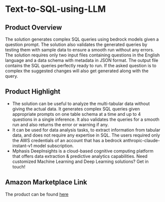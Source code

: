 # Text-to-SQL-using-LLM
## Product Overview

The solution generates complex SQL queries using bedrock models given a question prompt. The solution also validates the generated queries by testing them with sample data to ensure a smooth run without any errors. The solution requires only two input files containing questions in the English language and a data schema with metadata in JSON format. The output file contains the SQL queries perfectly ready to run. If the asked question is to complex the suggested changes will also get generated along with the query.

## Product Highlight
* The solution can be useful to analyze the multi-tabular data without giving the actual data.  It generates complex SQL queries given appropriate prompts on one table schema at a time and up to 4 questions in a single inference. It also validates the queries for a smooth run and also returns the error or warning if any.
* It can be used for data analysis tasks, to extract information from tabular data, and does not require any expertise in SQL. The users required only the AWS credentials of an account that has a bedrock anthropic-claude-instant-v1 model subscription.
* Mphasis DeepInsights is a cloud-based cognitive computing platform that offers data extraction & predictive analytics capabilities. Need customized Machine Learning and Deep Learning solutions? Get in touch!

## Amazon Marketplace Link
The product can be found [here]([https://aws.amazon.com/marketplace/pp/prodview-4svzsrobdh5lu?sr=0-1&ref_=beagle&applicationId=AWSMPContessa](https://aws.amazon.com/marketplace/pp/prodview-jlu24mss2la6q?sr=0-1&ref_=beagle&applicationId=AWSMPContessa)https://aws.amazon.com/marketplace/pp/prodview-jlu24mss2la6q?sr=0-1&ref_=beagle&applicationId=AWSMPContessa)

